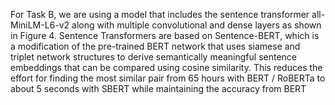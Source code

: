For Task B, we are using a model that includes the sentence transformer all-MiniLM-L6-v2 along with multiple convolutional and dense layers as shown in Figure 4. Sentence Transformers are based on Sentence-BERT, which is a modification of the pre-trained BERT network that uses siamese and triplet network structures to derive semantically meaningful sentence embeddings that can be compared using cosine similarity. This reduces the effort for finding the most similar pair from 65 hours with BERT / RoBERTa to about 5 seconds with SBERT while maintaining the accuracy from BERT
